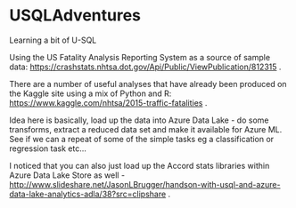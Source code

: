 # USQLAdventures
Learning a bit of U-SQL

Using the US Fatality Analysis Reporting System as a source of sample data: https://crashstats.nhtsa.dot.gov/Api/Public/ViewPublication/812315 .

There are a number of useful analyses that have already been produced on the Kaggle site using a mix of Python and R: https://www.kaggle.com/nhtsa/2015-traffic-fatalities .

Idea here is basically, load up the data into Azure Data Lake - do some transforms, extract a reduced data set and make it available for Azure ML. See if we can a repeat of some of the simple tasks eg a classification or regression task etc...

I noticed that you can also just load up the Accord stats libraries within Azure Data Lake Store as well - http://www.slideshare.net/JasonLBrugger/handson-with-usql-and-azure-data-lake-analytics-adla/38?src=clipshare .
